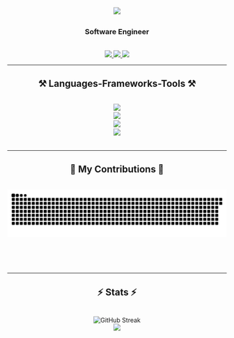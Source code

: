 <h1 align="center">
    <img src="https://readme-typing-svg.herokuapp.com/?font=Righteous&size=35&center=true&vCenter=true&width=500&height=70&duration=4000&lines=Hi+There!+👋;+I'm+Avyukth+!;" />
</h1>

<h3 align="center">Software Engineer</h3>

<br/>

<div align="center"> 
  <a href="mailto:avyukthreddyth182001@gmail.com" target="_blank">
    <img src="https://img.shields.io/badge/Gmail-333333?style=for-the-badge&logo=gmail&logoColor=red" />
  </a>
  <a href="https://www.linkedin.com/in/avyukth-reddy-thigulla/" target="_blank">
    <img src="https://img.shields.io/badge/LinkedIn-0077B5?style=for-the-badge&logo=linkedin&logoColor=white" target="_blank" />
  </a>
  <a href="https://www.arthigulla.me/" target="_blank">
     <img src="https://img.shields.io/badge/Portfolio-FF5722?style=for-the-badge&logo=todoist&logoColor=white" target="_blank" />
  </a>
</div>

 <hr/>
 
<h2 align="center">⚒️ Languages-Frameworks-Tools ⚒️</h2>
<br/>
<div align="center">
  <img src="https://skillicons.dev/icons?i=python,java,c,cpp,javascript,typescript" /><br>
  <img src="https://skillicons.dev/icons?i=react,nodejs,html,css,tailwind,bootstrap,flask" /><br>
  <img src="https://skillicons.dev/icons?i=mysql,firebase,mongodb,postgresql" /><br>
  <img src="https://skillicons.dev/icons?i=github,postman,vscode" /><br>
</div>

<br/>
<hr/>

<div align="center">
  <h2>🐍 My Contributions 🐍</h2>
  <br>
  <img alt="snake eating my contributions" src="https://raw.githubusercontent.com/AvyukthReddy/AvyukthReddy/output/github-contribution-grid-snake.svg" />
  
  <br/><br/><br/>
</div>

<hr/>

<h2 align="center">⚡ Stats ⚡</h2>
<br>
<div align=center>
  <img width=390 src="https://streak-stats.demolab.com?user=AvyukthReddy&theme=transparent" alt="GitHub Streak" /><br/>
  <!-- https://github.com/DenverCoder1/github-readme-streak-stats -->
  <img width=390 src="https://github-readme-stats.vercel.app/api?username=AvyukthReddy&show_icons=true&theme=transparent&rank_icon=github" /><br />
  <!-- https://github.com/anuraghazra/github-readme-stats -->
</div>

<br/><br/>
